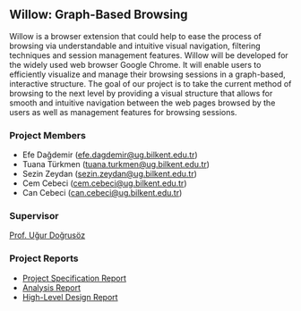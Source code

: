 ## Willow: Graph-Based Browsing

Willow is a browser extension that could help to ease the process of browsing via understandable and intuitive visual navigation, filtering techniques and session management features. Willow will be developed for the widely used web browser Google Chrome. It will enable users to efficiently visualize and manage their browsing sessions in a graph-based, interactive structure. The goal of our project is to take the current method of browsing to the next level by providing a visual structure that allows for smooth and intuitive navigation between the web pages browsed by the users as well as management features for browsing sessions. 

### Project Members

- Efe Dağdemir  (efe.dagdemir@ug.bilkent.edu.tr)
- Tuana Türkmen (tuana.turkmen@ug.bilkent.edu.tr)
- Sezin Zeydan  (sezin.zeydan@ug.bilkent.edu.tr)
- Cem Cebeci    (cem.cebeci@ug.bilkent.edu.tr)
- Can Cebeci    (can.cebeci@ug.bilkent.edu.tr)

### Supervisor

[Prof. Uğur Doğrusöz](http://www.cs.bilkent.edu.tr/~ugur/)

### Project Reports

- [Project Specification Report](https://efedagdemir.github.io/willow/pdf/willow-project-specification-report.pdf)
- [Analysis Report](https://efedagdemir.github.io/willow/pdf/Willow.Analysis.Report.Fall2020.pdf)
- [High-Level Design Report](https://efedagdemir.github.io/willow/pdf/Willow-High-Level-Design-Report.pdf)
